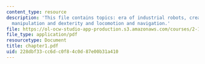 ```yaml
---
content_type: resource
description: 'This file contains topics: era of industrial robots, creation of robotics,
  manipulation and dexterity and locomotion and navigation.'
file: https://ol-ocw-studio-app-production.s3.amazonaws.com/courses/2-12-introduction-to-robotics-fall-2005/228dbf33cc6dc0f84c0d87e00b31a410_chapter1.pdf
file_type: application/pdf
resourcetype: Document
title: chapter1.pdf
uid: 228dbf33-cc6d-c0f8-4c0d-87e00b31a410
---
```

